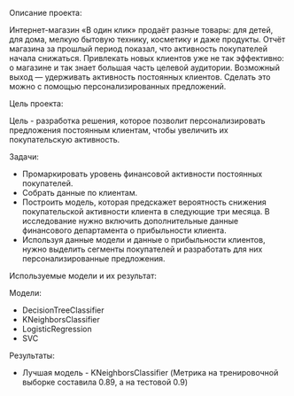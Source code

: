 Описание проекта:

Интернет-магазин «В один клик» продаёт разные товары: для детей, для дома, мелкую бытовую технику, косметику и даже продукты. Отчёт магазина за прошлый период показал, что активность покупателей начала снижаться. Привлекать новых клиентов уже не так эффективно: о магазине и так знает большая часть целевой аудитории. Возможный выход — удерживать активность постоянных клиентов. Сделать это можно с помощью персонализированных предложений.

Цель проекта:

Цель - разработка решения, которое позволит персонализировать предложения постоянным клиентам, чтобы увеличить их покупательскую активность.

Задачи:

- Промаркировать уровень финансовой активности постоянных покупателей.
- Собрать данные по клиентам.
- Построить модель, которая предскажет вероятность снижения покупательской активности клиента в следующие три месяца. В исследование нужно включить дополнительные данные финансового департамента о прибыльности клиента.
- Используя данные модели и данные о прибыльности клиентов, нужно выделить сегменты покупателей и разработать для них персонализированные предложения.

Используемые модели и их результат:

Модели:
- DecisionTreeClassifier
- KNeighborsClassifier
- LogisticRegression
- SVC

Результаты:
- Лучшая модель - KNeighborsClassifier (Метрика на тренировочной выборке составила 0.89, а на тестовой 0.9)
